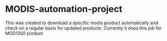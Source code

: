 # MODIS-automation-project
This was created to download a specific modis product automatically and check on a regular basis for updated products. Currently it does this job for MOD13Q1 product

